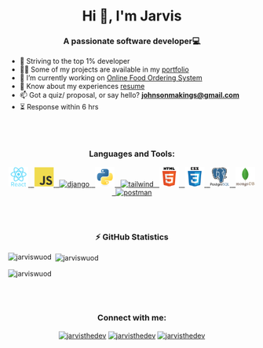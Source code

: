 <h1 align="center">Hi 👋, I'm Jarvis</h1>
<h3 align="center">A passionate software developer💻</h3>

- 🏁️ Striving to the top 1% developer
- 👨‍💻 Some of my projects are available in my [portfolio](https://jarviscodes.netlify.app/)
- 🔭 I’m currently working on [Online Food Ordering System](https://github.com/jarvisthedev/OnlineFoodOrdering/)
- 📄 Know about my experiences [resume](https://docs.google.com/document/d/e/2PACX-1vQB4kJM6NT3GIcIza46dOWVFlWyYsU0CefhF7zKboVdBVR9z_bjRoEBDrxD6EymF_jyQ6XULPYnUjAL/pub)
- 📫 Got a quiz/ proposal, or say hello? **johnsonmakings@gmail.com**
- ⏳ Response within 6 hrs

<br/>
<br/>
<h3 align="center">Languages and Tools:</h3>
<p align="center">
  <a href="https://reactjs.org/" target="_blank" rel="noreferrer"> 
    <img src="https://raw.githubusercontent.com/devicons/devicon/master/icons/react/react-original-wordmark.svg" alt="react" width="40" height="40"/> 
  </a>
  <a href="https://developer.mozilla.org/en-US/docs/Web/JavaScript" target="_blank" rel="noreferrer"> &nbsp;
    <img src="https://raw.githubusercontent.com/devicons/devicon/master/icons/javascript/javascript-original.svg" alt="javascript" width="40" height="40"/> 
  </a>
  <a href="https://www.djangoproject.com/" target="_blank" rel="noreferrer"> &nbsp;
    <img src="https://cdn.worldvectorlogo.com/logos/django.svg" alt="django" width="40" height="40"/> 
  </a>   
  <a href="https://www.python.org" target="_blank" rel="noreferrer"> &nbsp;
    <img src="https://raw.githubusercontent.com/devicons/devicon/master/icons/python/python-original.svg" alt="python" width="40" height="40"/> 
  </a>
  <a href="https://tailwindcss.com/" target="_blank" rel="noreferrer"> &nbsp;
    <img src="https://www.vectorlogo.zone/logos/tailwindcss/tailwindcss-icon.svg" alt="tailwind" width="40" height="40"/> 
  </a>
  <a href="https://www.w3.org/html/" target="_blank" rel="noreferrer"> &nbsp;
    <img src="https://raw.githubusercontent.com/devicons/devicon/master/icons/html5/html5-original-wordmark.svg" alt="html5" width="40" height="40"/> 
  </a>
  <a href="https://www.w3schools.com/css/" target="_blank" rel="noreferrer"> &nbsp;
    <img src="https://raw.githubusercontent.com/devicons/devicon/master/icons/css3/css3-original-wordmark.svg" alt="css3" width="40" height="40"/>
  </a>
  <a href="https://www.postgresql.org" target="_blank" rel="noreferrer"> &nbsp;
    <img src="https://raw.githubusercontent.com/devicons/devicon/master/icons/postgresql/postgresql-original-wordmark.svg" alt="postgresql" width="40" height="40"/> 
  </a>   
  <a href="https://www.mongodb.com/" target="_blank" rel="noreferrer"> &nbsp;
    <img src="https://raw.githubusercontent.com/devicons/devicon/master/icons/mongodb/mongodb-original-wordmark.svg" alt="mongodb" width="40" height="40"/> 
  </a>
  <a href="https://postman.com" target="_blank" rel="noreferrer"> &nbsp;
    <img src="https://www.vectorlogo.zone/logos/getpostman/getpostman-icon.svg" alt="postman" width="40" height="40"/> 
  </a>
</p>

<br/>
<br/>

<h3 align="center">⚡ GitHub Statistics</h3>
<p>
  <img align="left" src="https://github-readme-stats.vercel.app/api/top-langs?username=jarviswuod&show_icons=true&locale=en&layout=compact" alt="jarviswuod" />
</p>
<p>
  &nbsp;
  <img align="center" src="https://github-readme-stats.vercel.app/api?username=jarviswuod&show_icons=true&locale=en" alt="jarviswuod" />
</p>
<p>
  <img align="center" src="https://github-readme-streak-stats.herokuapp.com/?user=jarviswuod&" alt="jarviswuod" />
</p>

<br/>
<br/>

<h3 align="center">Connect with me:</h3>
<p align="center">
<a href="https://twitter.com/jarviswuod" target="blank"><img align="center" src="https://raw.githubusercontent.com/rahuldkjain/github-profile-readme-generator/master/src/images/icons/Social/twitter.svg" alt="jarvisthedev" height="30" width="40" /></a>
<a href="https://linkedin.com/in/jarviswuod" target="blank"><img align="center" src="https://raw.githubusercontent.com/rahuldkjain/github-profile-readme-generator/master/src/images/icons/Social/linked-in-alt.svg" alt="jarvisthedev" height="30" width="40" /></a>
<a href="https://instagram.com/jarviswuod" target="blank"><img align="center" src="https://raw.githubusercontent.com/rahuldkjain/github-profile-readme-generator/master/src/images/icons/Social/instagram.svg" alt="jarvisthedev" height="30" width="40" /></a>
</p>
